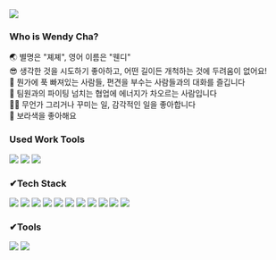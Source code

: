<img src="https://capsule-render.vercel.app/api?type=waving&color=7E38EC&height=300&section=header&text=Welcome%20to%20Wendy's%20Gitlog❤&fontSize=25&fontColor=ffffff&animation=twinkling" />

### Who is Wendy Cha?</br>
🌏 별명은 "졔졔", 영어 이름은 "웬디" </br>
😎 생각한 것을 시도하기 좋아하고, 어떤 길이든 개척하는 것에 두려움이 없어요!</br>
👄 뭔가에 푹 빠져있는 사람들, 편견을 부수는 사람들과의 대화를 즐깁니다</br>
👥 팀원과의 파이팅 넘치는 협업에 에너지가 차오르는 사람입니다</br>
✍🏻 무언가 그리거나 꾸미는 일, 감각적인 일을 좋아합니다</br>
💜 보라색을 좋아해요

### Used Work Tools</br>
<img src="https://img.shields.io/badge/-Notion-000000?style=for-the-badge&logo=Notion&logoColor=white"> <img src="https://img.shields.io/badge/-GitLab-FCA121?style=for-the-badge&logo=GitLab"> <img src="https://img.shields.io/badge/-Sourcetree-0052CC?style=for-the-badge&logo=Sourcetree&logoColor=white">

### ✔Tech Stack</br>
<img src="https://img.shields.io/badge/-💡Used at the main-ffffff">
<img src="https://img.shields.io/badge/-vue.js-4FC08D?style=for-the-badge&logo=Vue.js&logoColor=black"> <img src="https://img.shields.io/badge/-quasar framework-1976D2?style=for-the-badge&logo=Quasar&logoColor=black"> <img src="https://img.shields.io/badge/-HTML-E34F26?style=for-the-badge&logo=HTML5&logoColor=black"> <img src="https://img.shields.io/badge/-CSS-1572B6?style=for-the-badge&logo=CSS3&logoColor=black">

<img src="https://img.shields.io/badge/-💡Used at least once-ffffff">
<img src="https://img.shields.io/badge/-JAVA-007396?style=for-the-badge&logo=Java&logoColor=white"> <img src="https://img.shields.io/badge/-JavaScript-F7DF1E?style=for-the-badge&logo=JavaScript&logoColor=black"> <img src="https://img.shields.io/badge/-oracle-F80000?style=for-the-badge&logo=Oracle&logoColor=black"> <img src="https://img.shields.io/badge/-Spring-6DB33F?style=for-the-badge&logo=Spring&logoColor=black"> <img src="https://img.shields.io/badge/-Spring Boot-6DB33F?style=for-the-badge&logo=SpringBoot&logoColor=black">

### ✔Tools</br>
<img src="https://img.shields.io/badge/-Adobe Illustrator-FF9A00?style=for-the-badge&logo=Adobe Illustrator&logoColor=black"> <img src="https://img.shields.io/badge/-Adobe Photoshop-31A8FF?style=for-the-badge&logo=Adobe Photoshop&logoColor=black">
